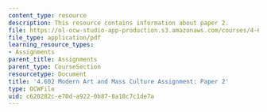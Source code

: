 ```yaml
---
content_type: resource
description: This resource contains information about paper 2.
file: https://ol-ocw-studio-app-production.s3.amazonaws.com/courses/4-602-modern-art-and-mass-culture-spring-2012/c620282ce70da9220b878a18c7c1de7a_MIT4_602S12_paper2.pdf
file_type: application/pdf
learning_resource_types:
- Assignments
parent_title: Assignments
parent_type: CourseSection
resourcetype: Document
title: '4.602 Modern Art and Mass Culture Assignment: Paper 2'
type: OCWFile
uid: c620282c-e70d-a922-0b87-8a18c7c1de7a
---
```

